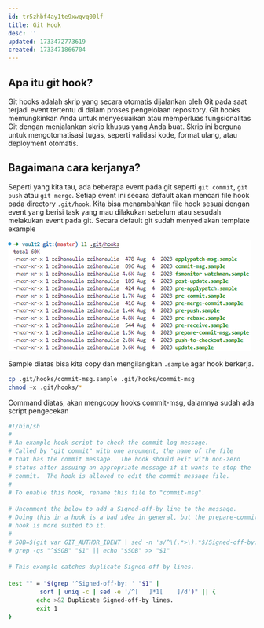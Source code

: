 ```yaml
---
id: tr5zhbf4ay1te9xwqvq00lf
title: Git Hook
desc: ''
updated: 1733472773619
created: 1733471866704
---
```


## Apa itu git hook?

Git hooks adalah skrip yang secara otomatis dijalankan oleh Git pada saat terjadi event tertentu di dalam proses pengelolaan repository. Git hooks memungkinkan Anda untuk menyesuaikan atau memperluas fungsionalitas Git dengan menjalankan skrip khusus yang Anda buat. Skrip ini berguna untuk mengotomatisasi tugas, seperti validasi kode, format ulang, atau deployment otomatis.

## Bagaimana cara kerjanya?

Seperti yang kita tau, ada beberapa event pada git seperti `git commit`, `git push` atau `git merge`. Setiap event ini secara default akan mencari file hook pada directory `.git/hook`.
Kita bisa menambahkan file hook sesuai dengan event yang berisi task yang mau dilakukan sebelum atau sesudah melakukan event pada git. Secara default git sudah menyediakan template example

![example](image.png)

Sample diatas bisa kita copy dan mengilangkan `.sample` agar hook berkerja.

```sh
cp .git/hooks/commit-msg.sample .git/hooks/commit-msg 
chmod +x .git/hooks/*
```

Command diatas, akan mengcopy hooks commit-msg, dalamnya sudah ada script pengecekan

```sh
#!/bin/sh
#
# An example hook script to check the commit log message.
# Called by "git commit" with one argument, the name of the file
# that has the commit message.  The hook should exit with non-zero
# status after issuing an appropriate message if it wants to stop the
# commit.  The hook is allowed to edit the commit message file.
#
# To enable this hook, rename this file to "commit-msg".

# Uncomment the below to add a Signed-off-by line to the message.
# Doing this in a hook is a bad idea in general, but the prepare-commit-msg
# hook is more suited to it.
#
# SOB=$(git var GIT_AUTHOR_IDENT | sed -n 's/^\(.*>\).*$/Signed-off-by: \1/p')
# grep -qs "^$SOB" "$1" || echo "$SOB" >> "$1"

# This example catches duplicate Signed-off-by lines.

test "" = "$(grep '^Signed-off-by: ' "$1" |
         sort | uniq -c | sed -e '/^[   ]*1[    ]/d')" || {
        echo >&2 Duplicate Signed-off-by lines.
        exit 1
}
```



## 
